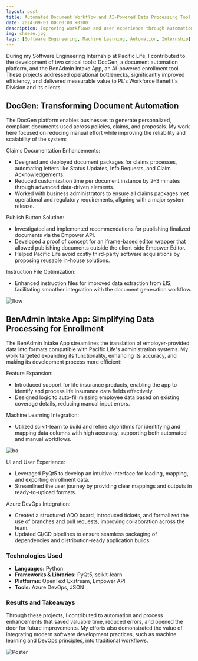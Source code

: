 ```yaml
---
layout: post
title: Automated Document Workflow and AI-Powered Data Processing Tool
date: 2024-09-01 00:00:00 +0300
description: Improving workflows and user experience through automation, machine learning, and strategic development for document generation and enrollment data processing tools.
img: cheese.jpg
tags: [Software Engineering, Machine Learning, Automation, Internship]
---
```


During my Software Engineering Internship at Pacific Life, I contributed to the development of two critical tools: DocGen, a document automation platform, and the BenAdmin Intake App, an AI-powered enrollment tool. These projects addressed operational bottlenecks, significantly improved efficiency, and delivered measurable value to PL's Workforce Benefit's Division and its clients.

## DocGen: Transforming Document Automation

The DocGen platform enables businesses to generate personalized, compliant documents used across policies, claims, and proposals. My work here focused on reducing manual effort while improving the reliability and scalability of the system:

Claims Documentation Enhancements:

- Designed and deployed document packages for claims processes, automating letters like Status Updates, Info Requests, and Claim Acknowledgements.
- Reduced customization time per document instance by 2–3 minutes through advanced data-driven elements.
- Worked with business administrators to ensure all claims packages met operational and regulatory requirements, aligning with a major system release.

Publish Button Solution:

- Investigated and implemented recommendations for publishing finalized documents via the Empower API.
- Developed a proof of concept for an iframe-based editor wrapper that allowed publishing documents outside the client-side Empower Editor.
- Helped Pacific Life avoid costly third-party software acquisitions by proposing reusable in-house solutions.

Instruction File Optimization:

- Enhanced instruction files for improved data extraction from EIS, facilitating smoother integration with the document generation workflow.

![flow]({{site.baseurl}}/assets/img/flow.png)

## BenAdmin Intake App: Simplifying Data Processing for Enrollment

The BenAdmin Intake App streamlines the translation of employer-provided data into formats compatible with Pacific Life's administration systems. My work targeted expanding its functionality, enhancing its accuracy, and making its development process more efficient:

Feature Expansion:

- Introduced support for life insurance products, enabling the app to identify and process life insurance data fields effectively.
- Designed logic to auto-fill missing employee data based on existing coverage details, reducing manual input errors.

Machine Learning Integration:

- Utilized scikit-learn to build and refine algorithms for identifying and mapping data columns with high accuracy, supporting both automated and manual workflows.

![ba]({{site.baseurl}}/assets/img/ba.png)

UI and User Experience:

- Leveraged PyQt5 to develop an intuitive interface for loading, mapping, and exporting enrollment data.
- Streamlined the user journey by providing clear mappings and outputs in ready-to-upload formats.

Azure DevOps Integration:

- Created a structured ADO board, introduced tickets, and formalized the use of branches and pull requests, improving collaboration across the team.
- Updated CI/CD pipelines to ensure seamless packaging of dependencies and distribution-ready application builds.

### Technologies Used

- **Languages:** Python
- **Frameworks & Libraries:** PyQt5, scikit-learn
- **Platforms:** OpenText Exstream, Empower API
- **Tools:** Azure DevOps, JSON

### Results and Takeaways

Through these projects, I contributed to automation and process enhancements that saved valuable time, reduced errors, and opened the door for future improvements. My efforts also demonstrated the value of integrating modern software development practices, such as machine learning and DevOps principles, into traditional workflows.

![Poster]({{site.baseurl}}/assets/img/xxx.jpg)
